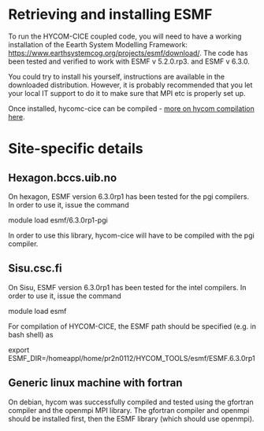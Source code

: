 # Retrieving and installing ESMF

To run the HYCOM-CICE coupled code, you will need to have a working installation
of the Eearth System Modelling Framework:
https://www.earthsystemcog.org/projects/esmf/download/. The code has been tested
and verified to work with ESMF v 5.2.0.rp3. and ESMF v 6.3.0.

You could try to install his yourself, instructions are available in the downloaded distribution. 
However, it is probably recommended that you let your local IT support to do it
to make sure that MPI etc is properly set up.

Once installed, hycomc-cice can be compiled - [more on hycom compilation here](./HYCOM-CICE-compilation.md).

# Site-specific details

## Hexagon.bccs.uib.no

On hexagon, ESMF version 6.3.0rp1 has been tested for the pgi compilers. In
order to use it, issue the command

module load esmf/6.3.0rp1-pgi

In order to use this library, hycom-cice will have to be compiled with the pgi
compiler. 

## Sisu.csc.fi
On Sisu, ESMF version 6.3.0rp1 has been tested for the intel compilers. In order to use it, issue the command

module load esmf

For compilation of HYCOM-CICE, the ESMF path should be specified (e.g. in bash shell) as

export ESMF_DIR=/homeappl/home/pr2n0112/HYCOM_TOOLS/esmf/ESMF.6.3.0rp1

## Generic linux machine with fortran

On debian, hycom was successfully compiled and tested  using the gfortran compiler and the
openmpi MPI library. The gfortran compiler and openmpi should be installed
first, then the ESMF library (which should use openmpi).

